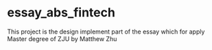 # essay_abs_fintech

This project is the design implement part of  the essay which for apply Master degree of ZJU by Matthew Zhu
